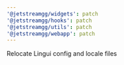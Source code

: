 ```yaml
---
'@jetstreamgg/widgets': patch
'@jetstreamgg/hooks': patch
'@jetstreamgg/utils': patch
'@jetstreamgg/webapp': patch
---
```


Relocate Lingui config and locale files
